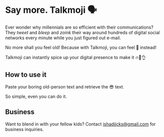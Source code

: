 # Say more. Talkmoji 🗣️

Ever wonder why millennials are so efficient with their communications?
They _tweet_ and _bleep_ and _zoink_ their way around hundreds of digital social networks every minute while you just figured out e-mail.

No more shall you feel old! Because with Talkmoji, you can feel 👴 instead!

Talkmoji can instantly spice up your digital presence to make it 🔥💯👌

## How to use it
Paste your boring old-person text and retrieve the 😎 text.

So simple, even you can do it.

## Business
Want to blend in with your fellow kids? Contact ishadijcks@gmail.com for business inquiries.
